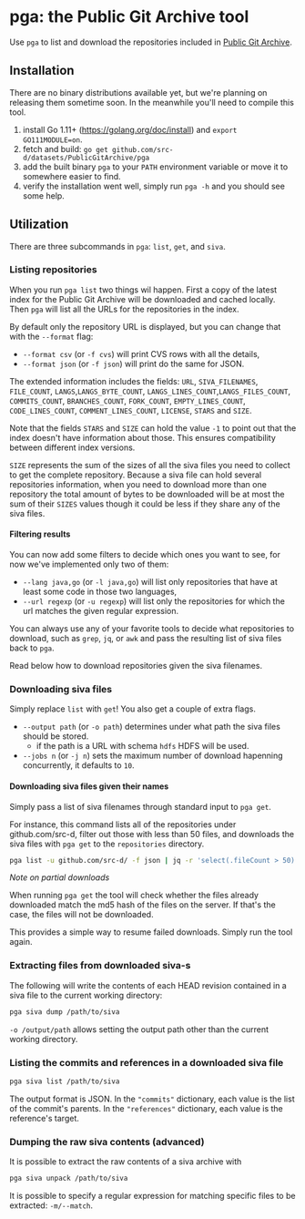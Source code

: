# pga: the Public Git Archive tool

Use `pga` to list and download the repositories included in [Public Git Archive](http://pga.sourced.tech).

## Installation

There are no binary distributions available yet, but we're planning on releasing them sometime soon.
In the meanwhile you'll need to compile this tool.

1. install Go 1.11+ (https://golang.org/doc/install) and `export GO111MODULE=on`.
1. fetch and build: `go get github.com/src-d/datasets/PublicGitArchive/pga`
1. add the built binary `pga` to your `PATH` environment variable or move it to somewhere easier to find.
1. verify the installation went well, simply run `pga -h` and you should see some help.

## Utilization

There are three subcommands in `pga`: `list`, `get`, and `siva`.

### Listing repositories

When you run `pga list` two things wil happen.
First a copy of the latest index for the Public Git Archive will be downloaded and cached locally.
Then `pga` will list all the URLs for the repositories in the index.

By default only the repository URL is displayed, but you can change that with the `--format` flag:

- `--format csv` (or `-f cvs`) will print CVS rows with all the details,
- `--format json` (or `-f json`) will print do the same for JSON.

The extended information includes the fields: `URL`, `SIVA_FILENAMES`, `FILE_COUNT`, `LANGS`,`LANGS_BYTE_COUNT`, `LANGS_LINES_COUNT`,`LANGS_FILES_COUNT`, `COMMITS_COUNT`, `BRANCHES_COUNT`, `FORK_COUNT`, `EMPTY_LINES_COUNT`, `CODE_LINES_COUNT`, `COMMENT_LINES_COUNT`, `LICENSE`, `STARS` and `SIZE`.

Note that the fields `STARS` and `SIZE` can hold the value `-1` to point out that the index doesn't have information about those. This ensures compatibility between different index versions.

`SIZE` represents the sum of the sizes of all the siva files you need to collect to get the complete repository. Because a siva file can hold several repositories information, when you need to download more than one repository the total amount of bytes to be downloaded will be at most the sum of their `SIZES` values though it could be less if they share any of the siva files.

#### Filtering results

You can now add some filters to decide which ones you want to see, for now we've implemented only two
of them:

- `--lang java,go` (or `-l java,go`) will list only repositories that have at least some code in those two languages,
- `--url regexp` (or `-u regexp`) will list only the repositories for which the url matches the given regular expression.

You can always use any of your favorite tools to decide what repositories to download, such as `grep`, `jq`, or `awk` and
pass the resulting list of siva files back to `pga`.

Read below how to download repositories given the siva filenames.

### Downloading siva files

Simply replace `list` with `get`! You also get a couple of extra flags.

- `--output path` (or `-o path`) determines under what path the siva files should be stored.
  - if the path is a URL with schema `hdfs` HDFS will be used.
- `--jobs n` (or `-j n`) sets the maximum number of download hapenning concurrently, it defaults to `10`.

#### Downloading siva files given their names

Simply pass a list of siva filenames through standard input to `pga get`.

For instance, this command lists all of the repositories under github.com/src-d, filter out those with less than 50 files,
and downloads the siva files with `pga get` to the `repositories` directory.

```bash
pga list -u github.com/src-d/ -f json | jq -r 'select(.fileCount > 50) | .sivaFilenames[]' | pga get -i -o repositories
```

_Note on partial downloads_

When running `pga get` the tool will check whether the files already
downloaded match the md5 hash of the files on the server. If that's the case,
the files will not be downloaded.

This provides a simple way to resume failed downloads. Simply run the tool again.

### Extracting files from downloaded siva-s

The following will write the contents of each HEAD revision contained in a siva file to the current
working directory:

```bash
pga siva dump /path/to/siva
```

`-o /output/path` allows setting the output path other than the current working directory.

### Listing the commits and references in a downloaded siva file

```bash
pga siva list /path/to/siva
```

The output format is JSON. In the `"commits"` dictionary, each value is the list of the commit's parents.
In the `"references"` dictionary, each value is the reference's target.

### Dumping the raw siva contents (advanced)

It is possible to extract the raw contents of a siva archive with

```bash
pga siva unpack /path/to/siva
```

It is possible to specify a regular expression for matching specific files to be extracted: `-m/--match`.
